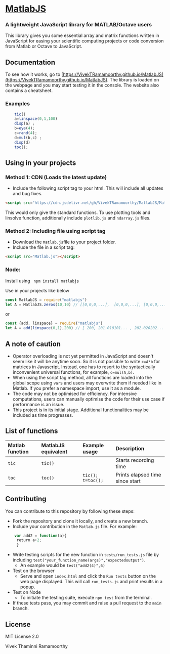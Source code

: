 # [MatlabJS](https://VivekTRamamoorthy.github.io/MatlabJS)
### A lightweight JavaScript library for MATLAB/Octave users

This library gives you some essential array and matrix functions written in JavaScript for easing your scientific computing projects or code conversion from Matlab or Octave to JavaScript.

## Documentation
To see how it works, go to [https://VivekTRamamoorthy.github.io/MatlabJS](https://VivekTRamamoorthy.github.io/MatlabJS).
The library is loaded on the webpage and you may start testing it in the console.
The website also contains a cheatsheet.

### Examples 

```javascript
    tic()
    a=linspace(0,1,100) 
    disp(a) ;
    b=eye(4); 
    c=rand(4); 
    d=mul(b,c) ;
    disp(d)
    toc();
```


## Using in your projects
### Method 1: CDN (Loads the latest update)
- Include the following script tag to your html. This will include all updates and bug fixes.
```html
<script src="https://cdn.jsdelivr.net/gh/VivekTRamamoorthy/MatlabJS/Matlab.js"></script>
```
This would only give the standard functions.
To use plotting tools and linsolve function, additionally include `plotlib.js` and `ndarray.js` files.

### Method 2: Including file using script tag
- Download the `Matlab.js`file to your project folder.
- Include the file in a script tag:
```html
<script src="Matlab.js"></script>
```

### Node:
Install using
``` npm install matlabjs```

Use in your projects like below
```javascript
const MatlabJS = require("matlabjs")
let A = MatlabJS.zeros(10,10) // [[0,0,0,...],  [0,0,0,...], [0,0,0,...], .... ]
```

or

```javascript
const {add, linspace} = require("matlabjs")
let A = add(linspace(0,1),200) // [ 200, 201.010101... , 202.020202... , ...]
```





## A note of caution
- Operator overloading is not yet permitted in JavaScript and doesn't seem like it will be anytime soon. So it is not possible to write `c=A*b` for matrices in Javascript. Instead, one has to resort to the syntactically inconvenient universal functions, for example, `c=mul(A,b)`.
- When using the script tag method, all functions are loaded into the global scope using `var`s and users may overwrite them if needed like in Matlab. If you prefer a namespace import, use it as a module.
- The code may not be optimised for efficiency. For intensive computations, users can manually optimise the code for their use case if performance is an issue. 
- This project is in its initial stage. Additional functionalities may be included as time progresses. 

## List of functions
Matlab function	| MatlabJS equivalent |	Example usage	| Description
:---------------|:--------------------|:---------------|:---------------
`tic`             |	`tic()`             |                 | Starts recording time
`toc`             |	`toc()`             |    `tic();` <br> `t=toc();` |	Prints elapsed time since start

## Contributing

You can contribute to this repository by following these steps:

- Fork the repository and clone it locally, and create a new branch.
- Include your contribution in the `Matlab.js` file. For example:
```javascript
    var add2 = function(a){
     return a+2;
     }
```
- Write testing scripts for the new function in `tests/run_tests.js` file by including `test("your_function_name(args)","expectedoutput")`.
    - An example would be `test("add2(4)",6)`
- Test on the browser
    - Serve and open `index.html` and click the `Run tests` button on the web page displayed. This will call `run_tests.js` and print results in a popup.
- Test on Node
    - To initiate the testing suite, execute `npm test` from the terminal.
- If these tests pass, you may commit and raise a pull request to the `main` branch.




## License

MIT License 2.0

Vivek Thaminni Ramamoorthy
